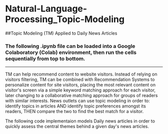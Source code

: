 # Natural-Language-Processing_Topic-Modeling

##Topic Modeling (TM) Applied to Daily News Articles

### The following .ipynb file can be loaded into a Google Colaboratory (Colab) environment, then run the cells sequentially from top to bottom.

---

TM can help recommend content to website visitors. Instead of relying on visitors filtering, TM can be combined with Recommendation Systems to personalize content for site visitors, placing the most relevant content on visitor's screen via a simple keyword matching approach for each visitor, later changing to a collaborative matching approach for groups of readers with similar interests. News outlets can use topic modeling in order to: identify topics in articles AND identify topic preferences amongst its readers, THEN compare the two to find the best match for a visitor.

The following code implementaion models Daily news articles in order to quickly assess the central themes behind a given day's news articles.

